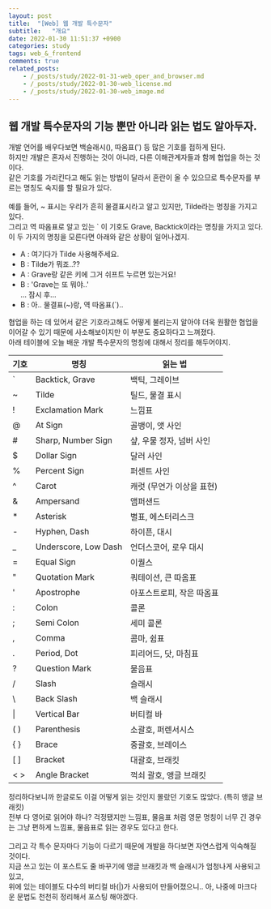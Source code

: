 ```yaml
---
layout: post
title:  "[Web] 웹 개발 특수문자"
subtitle:   "개요"
date: 2022-01-30 11:51:37 +0900
categories: study
tags: web_&_frontend
comments: true
related_posts:
    - /_posts/study/2022-01-31-web_oper_and_browser.md
    - /_posts/study/2022-01-30-web_license.md
    - /_posts/study/2022-01-30-web_image.md
---
```


## 웹 개발 특수문자의 기능 뿐만 아니라 읽는 법도 알아두자.<br/>

개발 언어를 배우다보면 백슬래시(\), 따옴표(') 등 많은 기호를 접하게 된다.<br/>
하지만 개발은 혼자서 진행하는 것이 아니라, 다른 이해관계자들과 함께 협업을 하는 것이다.<br/>
같은 기호를 가리킨다고 해도 읽는 방법이 달라서 혼란이 올 수 있으므로 특수문자를 부르는 명칭도 숙지를 할 필요가 있다.<br/>
<br/>
예를 들어, ~ 표시는 우리가 흔히 물결표시라고 알고 있지만, Tilde라는 명칭을 가지고 있다.<br/>
그리고 역 따옴표로 알고 있는 ` 이 기호도 Grave, Backtick이라는 명칭을 가지고 있다.<br/>
이 두 가지의 명칭을 모른다면 아래와 같은 상황이 일어나겠지.<br/>

- A : 여기다가 Tilde 사용해주세요.
- B : Tilde가 뭐죠..??
- A : Grave랑 같은 키에 그거 쉬프트 누르면 있는거요!
- B : 'Grave는 또 뭐야..'<br/>
... 잠시 후...
- B : 아.. 물결표(~)랑, 역 따옴표(`)..

협업을 하는 데 있어서 같은 기호라고해도 어떻게 불리는지 알아야 더욱 원활한 협업을 이어갈 수 있기 때문에 사소해보이지만 이 부분도 중요하다고 느껴졌다.<br/>
아래 테이블에 오늘 배운 개발 특수문자의 명칭에 대해서 정리를 해두어야지.<br/>

|  <center>기호<center/>  | <center>명칭<center/> |<center>읽는 법<center/> |
|-----------|----------|-----------|
|   `    |  Backtick, Grave | 백틱, 그레이브 |
|   ~    |  Tilde | 틸드, 물결 표시 |
|   !    |  Exclamation Mark | 느낌표 |
|   @    |  At Sign | 골뱅이, 앳 사인 |
|   #    |  Sharp, Number Sign | 샾, 우물 정자, 넘버 사인 |
|   $    |  Dollar Sign | 달러 사인 |
|   %    |  Percent Sign | 퍼센트 사인 |
|   ^    |  Carot | 캐럿 (무언가 이상을 표현) |
|   &    |  Ampersand | 앰퍼샌드 |
|   *    |  Asterisk | 별표, 에스터리스크 |
|   -    |  Hyphen, Dash | 하이픈, 대시 |
|   _    |  Underscore, Low Dash | 언더스코어, 로우 대시 |
|   =    |  Equal Sign | 이퀄스 |
|   "    |  Quotation Mark | 쿼테이션, 큰 따옴표 |
|   '    |  Apostrophe | 아포스트로피, 작은 따옴표 |
|   :    |  Colon | 콜론 |
|   ;    |  Semi Colon | 세미 콜론 |
|   ,    |  Comma | 콤마, 쉼표 |
|   .    |  Period, Dot | 피리어드, 닷, 마침표 |
|   ?    |  Question Mark | 물음표 |
|   /    |  Slash | 슬래시 |
|   \    |  Back Slash | 백 슬래시 |
|   \|     |  Vertical Bar | 버티컬 바|
|  ( )    | Parenthesis | 소괄호, 퍼렌서시스 |
|   { }    | Brace | 중괄호, 브레이스 |
|  [ ]    | Bracket | 대괄호, 브래킷 |
| < >     | Angle Bracket | 꺽쇠 괄호, 앵글 브래킷 |

정리하다보니까 한글로도 이걸 어떻게 읽는 것인지 몰랐던 기호도 많았다. (특히 앵글 브래킷)<br/>
전부 다 영어로 읽어야 하나? 걱정됐지만 느낌표, 물음표 처럼 영문 명칭이 너무 긴 경우는 그냥 편하게 느낌표, 물음표로 읽는 경우도 있다고 한다.<br/>
<br/>
그리고 각 특수 문자마다 기능이 다르기 때문에 개발을 하다보면 자연스럽게 익숙해질 것이다.<br/>
지금 쓰고 있는 이 포스트도 줄 바꾸기에 앵글 브래킷과 백 슬래시가 엄청나게 사용되고 있고,<br/>
위에 있는 테이블도 다수의 버티컬 바(|)가 사용되어 만들어졌으니.. 아, 나중에 마크다운 문법도 천천히 정리해서 포스팅 해야겠다.<br/>